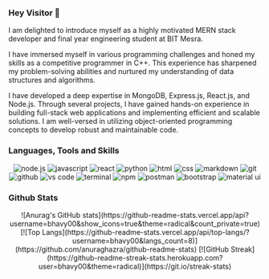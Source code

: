 ### Hey Visitor 👋

I am delighted to introduce myself as a highly motivated MERN stack developer and final year engineering student at BIT Mesra. 

I have immersed myself in various programming challenges and honed my skills as a competitive programmer in C++. This experience has sharpened my problem-solving abilities and nurtured my understanding of data structures and algorithms.  

I have developed a deep expertise in MongoDB, Express.js, React.js, and Node.js. Through several projects, I have gained hands-on experience in building full-stack web applications and implementing efficient and scalable solutions. I am well-versed in utilizing object-oriented programming concepts to develop robust and maintainable code. 

<!--
<h3 align="left">Connect with me:</h3>
<p align="left">
[<img align="center" src="https://cdn.jsdelivr.net/npm/simple-icons@3.0.1/icons/linkedin.svg" alt="" height="30" width="40" />](https://www.linkedin.com/in/bhavy-jaiswal-2b6004139/)
[<img align="center" src="https://cdn.jsdelivr.net/npm/simple-icons@3.0.1/icons/leetcode.svg" alt="" height="30" width="40" />](https://leetcode.com/bhavy02/)
[<img align="center" src="https://cdn.jsdelivr.net/npm/simple-icons@3.0.1/icons/codechef.svg" alt="" height="30" width="40" />](https://www.codechef.com/users/bhavy007)
</p>
-->
### Languages, Tools and Skills
<div align="center">
<img src="https://img.shields.io/badge/node.js-339933?style=for-the-badge&logo=node-dot-js&logoColor=white" alt="node.js" />
<img src="https://img.shields.io/badge/JavaScript-F7DF1E?style=for-the-badge&logo=javascript&logoColor=black" alt="javascript" />
<img src="https://img.shields.io/badge/React-61DAFB?style=for-the-badge&logo=react&logoColor=black" alt="react" />
<img src="https://img.shields.io/badge/python-3776AB?style=for-the-badge&logo=python&logoColor=white" alt="python" />
<img src="https://img.shields.io/badge/HTML-E34F26?style=for-the-badge&logo=html5&logoColor=white" alt="html" />
<img src="https://img.shields.io/badge/css-1572B6?style=for-the-badge&logo=css3&logoColor=white" alt="css" />
<img src="https://img.shields.io/badge/Markdown-000000?style=for-the-badge&logo=markdown&logoColor=white" alt="markdown" />
<img src="https://img.shields.io/badge/Git-F05032?style=for-the-badge&logo=git&logoColor=white" alt="git" />
<img src="https://img.shields.io/badge/GitHub-100000?style=for-the-badge&logo=github&logoColor=white" alt="github" />
<img src="https://img.shields.io/badge/vs%20code-007ACC?style=for-the-badge&logo=visual%20studio%20code&logoColor=white" alt="vs code" />
<img src="https://img.shields.io/badge/terminal%20commands-black?style=for-the-badge&logo=windows%20terminal&logoColor=white" alt="terminal" />
<img src="https://img.shields.io/badge/npm-CB3837?style=for-the-badge&logo=npm&logoColor=white" alt="npm" />
<img src="https://img.shields.io/badge/postman-FF6C37?style=for-the-badge&logo=postman&logoColor=white" alt="postman" />
<img src="https://img.shields.io/badge/bootstrap-7952B3?style=for-the-badge&logo=bootstrap&logoColor=white" alt="bootstrap" />
<img src="https://img.shields.io/badge/material--ui-0081CB?style=for-the-badge&logo=material-ui&logoColor=white" alt="material ui" />
</div>

### Github Stats
<div align="center">
<!--[![trophy](https://github-profile-trophy.vercel.app/?username=bhavy00&theme=radical&no-bg=true&no-frame=true)](https://github.com/ryo-ma/github-profile-trophy)-->
![Anurag's GitHub stats](https://github-readme-stats.vercel.app/api?username=bhavy00&show_icons=true&theme=radical&count_private=true) 
[![Top Langs](https://github-readme-stats.vercel.app/api/top-langs/?username=bhavy00&langs_count=8)](https://github.com/anuraghazra/github-readme-stats)
[![GitHub Streak](https://github-readme-streak-stats.herokuapp.com?user=bhavy00&theme=radical)](https://git.io/streak-stats)
</div>
<!--
**bhavy00/bhavy00** is a ✨ _special_ ✨ repository because its `README.md` (this file) appears on your GitHub profile.

Here are some ideas to get you started:

- 🔭 I’m currently working on ...
- 🌱 I’m currently learning ...
- 👯 I’m looking to collaborate on ...
- 🤔 I’m looking for help with ...
- 💬 Ask me about ...
- 📫 How to reach me: ...
- 😄 Pronouns: ...
- ⚡ Fun fact: ...
-->
